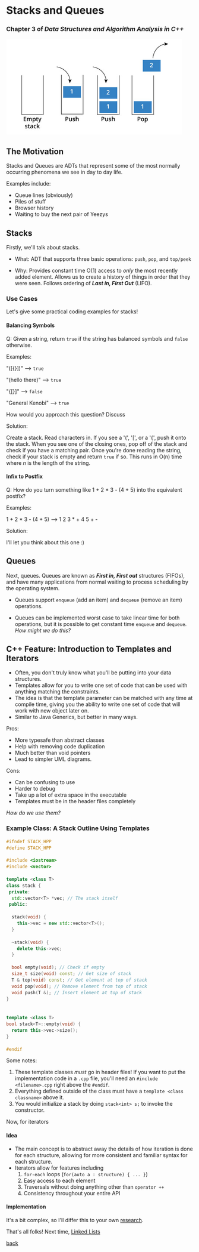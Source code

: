 # Stacks and Queues
### Chapter 3 of _Data Structures and Algorithm Analysis in C++_

![stack](../images/stack.jpg)

## The Motivation

Stacks and Queues are ADTs that represent some of the most normally occurring phenomena we see in day to day life.

Examples include:

* Queue lines (obviously)
* Piles of stuff
* Browser history
* Waiting to buy the next pair of Yeezys

## Stacks

Firstly, we'll talk about stacks.

* What: ADT that supports three basic operations: `push`, `pop`, and `top/peek`

* Why: Provides constant time O(1) access to *only* the most recently added element. Allows us to create a history of things in order that they were seen. Follows ordering of __*Last in, First Out*__ (LIFO).

### Use Cases

Let's give some practical coding examples for stacks!

#### Balancing Symbols

Q: Given a string, return `true` if the string has balanced symbols and `false` otherwise.

Examples:

"([{}])" --> `true`

"(hello there)" --> `true`

"{[}]" --> `false`

"General Kenobi" --> `true`

How would you approach this question? Discuss

Solution:

Create a stack. Read characters in. If you see a '(', '[', or a '{', push it onto the stack. When you see one of the closing ones, pop off of the stack and check if you have a matching pair. Once you're done reading the string, check if your stack is empty and return `true` if so. This runs in O(n) time where $n$ is the length of the string.

#### Infix to Postfix

Q: How do you turn something like 1 + 2 * 3 - (4 + 5) into the equivalent postfix?

Examples:

1 + 2 * 3 - (4 + 5) --> 1 2 3 * + 4 5 + -


Solution:

I'll let you think about this one :)

## Queues

Next, queues. Queues are known as __*First in, First out*__ structures (FIFOs), and have many applications from normal waiting to process scheduling by the operating system.

* Queues support `enqueue` (add an item) and `dequeue` (remove an item) operations.

* Queues can be implemented worst case to take linear time for both operations, but it is possible to get constant time `enqueue` and `dequeue`. *How might we do this?*


## C++ Feature: Introduction to Templates and Iterators

* Often, you don't truly know what you'll be putting into your data structures.
* Templates allow for you to write one set of code that can be used with anything matching the constraints.
* The idea is that the template parameter can be matched with any time at compile time, giving you the ability to write one set of code that will work with new object later on.
* Similar to Java Generics, but better in many ways.

Pros:

* More typesafe than abstract classes
* Help with removing code duplication
* Much better than void pointers
* Lead to simpler UML diagrams.

Cons:
* Can be confusing to use
* Harder to debug
* Take up a lot of extra space in the executable
* Templates must be in the header files completely

*How do we use them?*

### Example Class: A Stack Outline Using Templates

```cpp
#ifndef STACK_HPP
#define STACK_HPP

#include <iostream>
#include <vector>

template <class T>
class stack {
 private:
  std::vector<T> *vec; // The stack itself
 public:

  stack(void) {
    this->vec = new std::vector<T>();
  }

  ~stack(void) {
    delete this->vec;
  }

  bool empty(void); // Check if empty
  size_t size(void) const; // Get size of stack
  T & top(void) const; // Get element at top of stack
  void pop(void); // Remove element from top of stack
  void push(T &); // Insert element at top of stack
}


template <class T>
bool stack<T>::empty(void) {
  return this->vec->size();
}

#endif
```

Some notes:
1. These template classes *must* go in header files! If you want to put the implementation code in a `.cpp` file, you'll need an `#include <filename>.cpp` right above the `#endif`.
2. Everything defined outside of the class must have a `template <class classname>` above it.
3. You would initialize a stack by doing `stack<int> s;` to invoke the constructor.

Now, for iterators

#### Idea
* The main concept is to abstract away the details of how iteration is done for each structure, allowing for more consistent and familiar syntax for each structure.
* Iterators allow for features including
    1. `for-each` loops (`for(auto a : structure) { ... }`)
    2. Easy access to each element
    3. Traversals without doing anything other than `operator ++`
    4. Consistency throughout your entire API

#### Implementation
It's a bit complex, so I'll differ this to your own [research](https://lmgtfy.com/?s=d&q=c%2B%2B+iterator+guide).


That's all folks! Next time, [Linked Lists](./linkedlists.md)

[back](../lectures.md)
